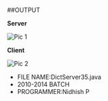 ##OUTPUT

**Server**

![Pic 1](http://paultsr.in/images/onlineDictionaryGUI/DictServer35.png)

**Client**

![Pic 2](http://paultsr.in/images/onlineDictionaryGUI/DictClient35.png)


* FILE NAME:DictServer35.java
* 2010-2014 BATCH
* PROGRAMMER:Nidhish P

